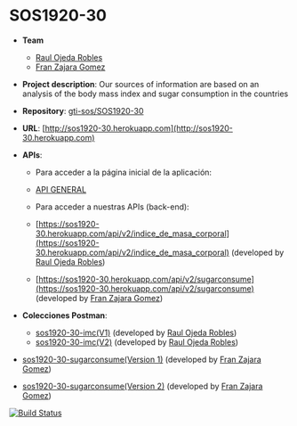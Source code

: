 # SOS1920-30
- **Team**
  - [Raul Ojeda Robles](https://github.com/rawojeda)
  - [Fran Zajara Gomez](https://github.com/FranZajara)

- **Project description**:
Our sources of information are based on an analysis of the body mass index and sugar consumption in the countries
- **Repository**: [gti-sos/SOS1920-30](https://github.com/gti-sos/SOS1920-30)
- **URL**: [http://sos1920-30.herokuapp.com](http://sos1920-30.herokuapp.com)
-  **APIs**:
    - Para acceder a la página inicial de la aplicación:
    - [API GENERAL](http://sos1920-30.herokuapp.com/) 
    
    
    - Para acceder a nuestras APIs (back-end):
    - [https://sos1920-30.herokuapp.com/api/v2/indice_de_masa_corporal](https://sos1920-30.herokuapp.com/api/v2/indice_de_masa_corporal) (developed by [Raul Ojeda Robles](https://github.com/rawojeda))
    - [https://sos1920-30.herokuapp.com/api/v2/sugarconsume](https://sos1920-30.herokuapp.com/api/v2/sugarconsume) (developed by [Fran Zajara Gomez](https://github.com/FranZajara))
	
-  **Colecciones Postman**:
	- [sos1920-30-imc(V1)](https://documenter.getpostman.com/view/10696117/SzYT4MUK) (developed by [Raul Ojeda Robles](https://github.com/rawojeda))
 	 - [sos1920-30-imc(V2)](https://documenter.getpostman.com/view/10696117/Szmcbehn) (developed by [Raul Ojeda Robles](https://github.com/rawojeda))
	
  - [sos1920-30-sugarconsume(Version 1)](https://documenter.getpostman.com/view/10694026/Szf3bAqd) (developed by [Fran Zajara Gomez](https://github.com/FranZajara))
  - [sos1920-30-sugarconsume(Version 2)](https://documenter.getpostman.com/view/10694026/Szme3xRe) (developed by [Fran Zajara Gomez](https://github.com/FranZajara))


  [![Build Status](https://travis-ci.org/gti-sos/SOS1920-30.svg?branch=master)](https://travis-ci.org/gti-sos/SOS1920-30.svg?branch=master)


	
